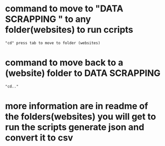 # command to move to "DATA SCRAPPING " to any folder(websites) to run ccripts 
    "cd" press tab to move to folder (websites)

# command to move back to a (website) folder to DATA SCRAPPING 
    "cd.."

# more information are in readme of the folders(websites) you will get to run the scripts generate json and convert it to csv


